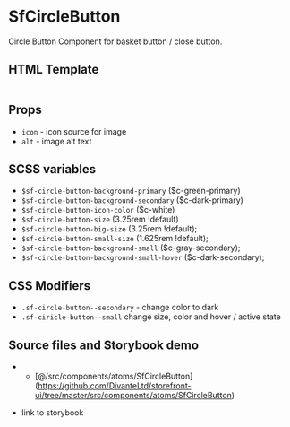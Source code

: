 # SfCircleButton

Circle Button Component for basket button / close button.

## HTML Template

<SfButton class="sf-circle-button">
    <img class="sf-circle-button__icon" :src="icon" :alt="alt"/>
</SfButton>

## Props
- `icon` - icon source for image
- `alt` - image alt text

## SCSS variables

- `$sf-circle-button-background-primary` ($c-green-primary)
- `$sf-circle-button-background-secondary` ($c-dark-primary)
- `$sf-circle-button-icon-color` ($c-white)
- `$sf-circle-button-size` (3.25rem !default)
- `$sf-circle-button-big-size` (3.25rem !default);
- `$sf-circle-button-small-size` (1.625rem !default);
- `$sf-circle-button-background-small` ($c-gray-secondary);
- `$sf-circle-button-background-small-hover` ($c-dark-secondary);

## CSS Modifiers

- `.sf-circle-button--secondary` - change color to dark
- `.sf-ciricle-button--small`  change size, color and hover / active state

## Source files and Storybook demo

- - [@/src/components/atoms/SfCircleButton] (https://github.com/DivanteLtd/storefront-ui/tree/master/src/components/atoms/SfCircleButton)

- link to storybook